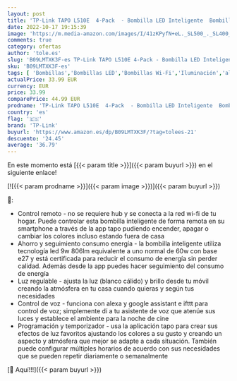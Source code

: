 ```yaml
---
layout: post
title: 'TP-Link TAPO L510E  4-Pack  - Bombilla LED Inteligente  Bombilla WiFi sin necesidad de Hub  Blanco Cálido 2700K  Regulable E27  8.7W/ 806lm  Compatible Alexa  Echo y Google'
date: 2022-10-17 19:15:39
image: 'https://m.media-amazon.com/images/I/41zKPyfN+eL._SL500_._SL400_.jpg'
comments: true
category: ofertas
author: 'tole.es'
slug: 'B09LMTXK3F-es TP-Link TAPO L510E 4-Pack - Bombilla LED Inteligente...'
sku: 'B09LMTXK3F-es'
tags: [ 'Bombillas','Bombillas LED','Bombillas Wi-Fi','Iluminación','alexa','tp-link','🇪🇸', ]
actualPrice: 33.99 EUR
currency: EUR
price: 33.99
comparePrice: 44.99 EUR
prodname: 'TP-Link TAPO L510E  4-Pack  - Bombilla LED Inteligente  Bombilla WiFi sin necesidad de Hub  Blanco Cálido 2700K  Regulable E27  8.7W/ 806lm  Compatible Alexa  Echo y Google'
country: 'es'
flag: '🇪🇸'
brand: 'TP-Link'
buyurl: 'https://www.amazon.es/dp/B09LMTXK3F/?tag=tolees-21'
descuento: '24.45'
average: '36.79'
---
```


En este momento está [{{< param title >}}]({{< param buyurl >}}) en el siguiente enlace!

[![{{< param prodname >}}]({{< param image >}})]({{< param buyurl >}})

🔎:

- Control remoto - no se requiere hub y se conecta a la red wi-fi de tu hogar. Puede controlar esta bombilla inteligente de forma remota en su smartphone a través de la app tapo pudiendo encender, apagar o cambiar los colores incluso estando fuera de casa
- Ahorro y seguimiento consumo energía - la bombilla inteligente utiliza tecnología led 9w 806lm equivalente a uno normal de 60w con base e27 y está certificada para reducir el consumo de energía sin perder calidad. Además desde la app puedes hacer seguimiento del consumo de energía
- Luz regulable - ajusta la luz (blanco cálido) y brillo desde tu móvil creando la atmósfera en tu casa cuando quieras y según tus necesidades
- Control de voz - funciona con alexa y google assistant e ifttt para control de voz; simplemente dí a tu asistente de voz que atenúe sus luces y establece el ambiente para la noche de cine
- Programación y temporizador - usa la aplicación tapo para crear sus efectos de luz favoritos ajustando los colores a su gusto y creando un aspecto y atmósfera que mejor se adapte a cada situación. También puede configurar múltiples horarios de acuerdo con sus necesidades que se pueden repetir diariamente o semanalmente

[🛒 Aquí!!!]({{< param buyurl >}})
